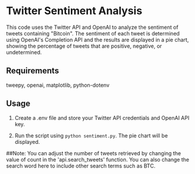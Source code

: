 # Twitter Sentiment Analysis
This code uses the Twitter API and OpenAI to analyze the sentiment of tweets containing "Bitcoin". The sentiment of each tweet is determined using OpenAI's Completion API and the results are displayed in a pie chart, showing the percentage of tweets that are positive, negative, or undetermined.

## Requirements
tweepy,
openai,
matplotlib,
python-dotenv


## Usage
1. Create a .env file and store your Twitter API credentials and OpenAI API key.

2. Run the script using `python sentiment.py`. The pie chart will be displayed.

##Note: 
You can adjust the number of tweets retrieved by changing the value of count in the 'api.search_tweets' function. You can also change the search word here to include other search terms such as BTC.